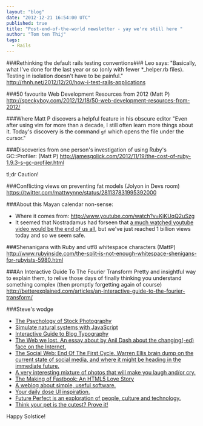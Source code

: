 ```yaml
---
layout: "blog"
date: "2012-12-21 16:54:00 UTC"
published: true
title: "Post-end-of-the-world newsletter - yay we're still here "
author: "Tom ten Thij"
tags:
  - Rails
---
```


###Rethinking the default rails testing conventions###
Leo says: "Basically, what I've done for the last year or so (only with fewer *_helper.rb files). Testing in isolation doesn't have to be painful."
http://rhnh.net/2012/12/20/how-i-test-rails-applications

###50 favourite Web Development Resources from 2012 (Matt P)
http://speckyboy.com/2012/12/18/50-web-development-resources-from-2012/

###Where Matt P discovers a helpful feature in his obscure editor
"Even after using vim for more than a decade, I still often learn more things about it. Today's discovery is the command `gf` which opens the file under the cursor."

###Discoveries from one person's investigation of using Ruby's GC::Profiler: (Matt P)
http://jamesgolick.com/2012/11/19/the-cost-of-ruby-1.9.3-s-gc-profiler.html

tl;dr Caution!

###Conflicting views on preventing fat models (Jolyon in Devs room)
https://twitter.com/mattwynne/status/281137831995392000

###About this Mayan calendar non-sense:
* Where it comes from: http://www.youtube.com/watch?v=KjKUqQ2uSzg
* It seemed that Nostradamus had forseen that [a much watched youtube video would be the end of us all](http://www.warriorforum.com/off-topic-forum/722677-gangnam-style-predicted-nostradamus-end-world-signal.html), but we've just reached 1 billion views today and so we seem safe.

###Shenanigans with Ruby and utf8 whitespace characters (MattP)
http://www.rubyinside.com/the-split-is-not-enough-whitespace-shenigans-for-rubyists-5980.html

###An Interactive Guide To The Fourier Transform
Pretty and insightful way to explain them, to relive those days of finally thinking you understand something complex (then promptly forgetting again of course)
http://betterexplained.com/articles/an-interactive-guide-to-the-fourier-transform/

###Steve's wodge
* [The Psychology of Stock Photography](http://www.paulolyslager.com/psychology-of-stock-photography/)
* [Simulate natural systems with JavaScript](http://www.florajs.com/)
* [Interactive Guide to Blog Typography](http://www.kaikkonendesign.fi/typography/)
* [The Web we lost. An essay about by Anil Dash about the changing(-ed) face on the Internet.](http://dashes.com/anil/2012/12/the-web-we-lost.html)
* [The Social Web: End Of The First Cycle. Warren Ellis brain dump on the current state of social media, and where it might be heading in the immediate future.](http://www.warrenellis.com/?p=14546)
* [A very interesting mixture of photos that will make you laugh and/or cry.](http://consumeconsume.com/)
* [The Making of Fastbook: An HTML5 Love Story](http://www.sencha.com/blog/the-making-of-fastbook-an-html5-love-story)
* [A weblog about simple, useful software.](http://onethingwell.org/)
* [Your daily dose UI inspiration.](http://littlebigdetails.com/)
* [Future Perfect is an exploration of people, culture and technology.](http://janchipchase.com/)
* [Think your pet is the cutest? Prove it!](http://cute-fight.com/)

Happy Solstice!
